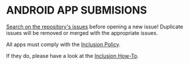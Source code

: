 # ANDROID APP SUBMISIONS

[Search on the repository's issues](git@gitlab.com:viccuad/fdroiddata.git) before opening a new issue! Duplicate issues will be removed or merged with the appropriate issues.

All apps must comply with the [Inclusion Policy](https://f-droid.org/wiki/page/Inclusion_Policy).

If they do, please have a look at the [Inclusion How-To](https://f-droid.org/wiki/page/Inclusion_How-To).

